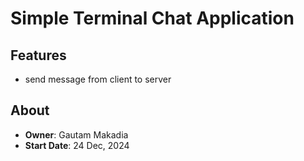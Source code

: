# Simple Terminal Chat Application

## Features
* send message from client to server

## About
- **Owner**: Gautam Makadia
- **Start Date**: 24 Dec, 2024